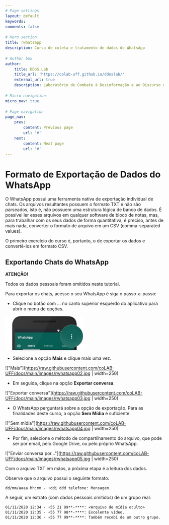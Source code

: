 ```yaml
---
# Page settings
layout: default
keywords:
comments: false

# Hero section
title: rwhatsapp
description: Curso de coleta e tratamento de dados do WhatsApp

# Author box
author:
    title: DDoS Lab
    title_url: 'https://colab-uff.github.io/ddoslab/'
    external_url: true
    description: Laboratório de Combate à Desinformação e ao Discurso de Ódio em Sistemas de Comunicação em Rede

# Micro navigation
micro_nav: true

# Page navigation
page_nav:
    prev:
        content: Previous page
        url: '#'
    next:
        content: Next page
        url: '#'
---
```


# Formato de Exportação de Dados do WhatsApp

O WhatsApp possui uma ferramenta nativa de exportação individual de chats. Os arquivos resultantes possuem o formato TXT e não são parseados, isto é, não possuem uma estrutura lógica de banco de dados. É possível ler esses arquivos em qualquer software de bloco de notas, mas, para trabalhar com os seus dados de forma quantitativa, é preciso, antes de mais nada, converter o formato de arquivo em um CSV (comma-separated values).

O primeiro exercício do curso é, portanto, o de exportar os dados e convertê-los em formato CSV.

## Exportando Chats do WhatsApp

<div class="callout callout--warning">
    <p><strong>ATENÇÃO!</strong></p>
    <p>Todos os dados pessoais foram omitidos neste tutorial.</p>
</div>

Para exportar os chats, acesse o seu WhatsApp é siga o passo-a-passo:

* Clique no botão com ... no canto superior esquerdo do aplicativo para abrir o menu de opções.

<img src="https://raw.githubusercontent.com/coLAB-UFF/docs/main/images/rwhatsapp01.jpg" width="250">

* Selecione a opção **Mais** e clique mais uma vez.

!["Mais"](https://raw.githubusercontent.com/coLAB-UFF/docs/main/images/rwhatsapp02.jpg | width=250)

* Em seguida, clique na opção **Exportar conversa**.

!["Exportar conversa"](https://raw.githubusercontent.com/coLAB-UFF/docs/main/images/rwhatsapp03.jpg | width=250)

* O WhatsApp perguntará sobre a opção de exportação. Para as finalidades deste curso, a opção **Sem Mídia** é suficiente.

!["Sem mídia"](https://raw.githubusercontent.com/coLAB-UFF/docs/main/images/rwhatsapp04.jpg | width=250)

* Por fim, selecione o método de compartilhamento do arquivo, que pode ser por email, pelo Google Drive, ou pelo próprio WhatsApp.

!["Enviar conversa por..."](https://raw.githubusercontent.com/coLAB-UFF/docs/main/images/rwhatsapp05.jpg | width=250)

Com o arquivo TXT em mãos, a próxima etapa é a leitura dos dados.

Observe que o arquivo possui o seguinte formato:

``` SINTAXE
dd/mm/aaaa hh:mm - +ddi ddd telefone: Mensagem.
```

A seguir, um extrato (com dados pessoais omitidos) de um grupo real:


``` EXEMPLO DE CHAT EXPORTADO
01/11/2020 12:34 - +55 21 99**-****: <Arquivo de mídia oculto>
01/11/2020 12:35 - +55 77 98**-****: Excelente vídeo.
01/11/2020 12:36 - +55 77 99**-****: Também recebi de um outro grupo.
```




